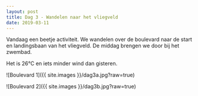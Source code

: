 ```yaml
---
layout: post
title: Dag 3 - Wandelen naar het vliegveld
date: 2019-03-11
---
```

Vandaag een beetje activiteit. We wandelen over de boulevard naar de start en landingsbaan van het vliegveld. De middag brengen we door bij het zwembad.  

Het is 26°C en iets minder wind dan gisteren.  

![Boulevard 1]({{ site.images }}/dag3a.jpg?raw=true)  

![Boulevard 2]({{ site.images }}/dag3b.jpg?raw=true)
